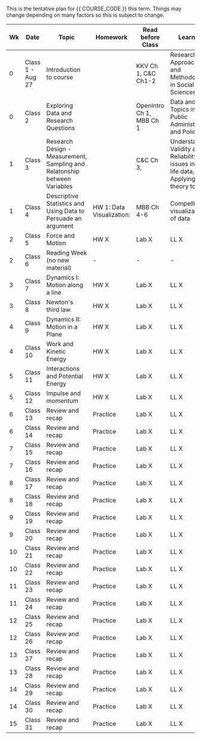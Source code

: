 This is the tentative plan for {{ COURSE_CODE }} this term.
Things may change depending on many factors so this is subject to change.

| Wk | Date   | Topic                             | Homework   | Read before Class | Learning              |
|----|--------|-----------------------------------|------------|-------------|--------------------------------|
| 0  | Class 1 - Aug 27 | Introduction to course    |  | KKV Ch 1, C&C Ch1-2   | Research Approaches and Methodologies in Social Sciences |
| 0  | Class 2 | Exploring Data and Research Questions  |        | OpenIntro Ch 1, MBB Ch 1 | Data and Topics in Public Administration and Policy              |
| 1  | Class 3 | Research Design - Measurement, Sampling and Relatonship between Variables  | | C&C Ch 3,  | Understand Validity and Reliability issues in real life data, Applying theory to data  |
| 1  | Class 4  | Descriptive Statistics and Using Data to Persuade an argument     | HW 1: Data Visualization:        | MBB Ch 4-6 | Compelling visualizations of data |
| 2  | Class 5 | Force and Motion                  | HW X       | Lab X | LL X | Test 2: Chapters 4 & 5         |
| 2  | Class 6 | Reading Week (no new material)    | -          | -     | -    | -                              |
| 3  | Class 7 | Dynamics I: Motion along a line   | HW X       | Lab X | LL X | Bonus Test 2                   |
| 3  | Class 8 | Newton's third law                | HW X       | Lab X | LL X | Test 3: Chapters 6 & 7         |
| 4  | Class 9  | Dynamics II: Motion in a Plane    | HW X       | Lab X | LL X | Bonus Test 3                   |
| 4  | Class 10 | Work and Kinetic Energy           | HW X       | Lab X | LL X | Test 4: Chapters 8 & 9         |
| 5 | Class 11 | Interactions and Potential Energy | HW X       | Lab X | LL X | Bonus Test 4                   |
| 5 | Class 12 | Impulse and momentum              | HW X       | Lab X | LL X | Test 5: Chapters 10 & 11       |
| 6 | Class 13  | Review and recap                  | Practice   | Lab X | LL X | Diagnostic (Post) Bonus Test 5 |
| 6 | Class 14  | Review and recap                  | Practice   | Lab X | LL X | Diagnostic (Post) Bonus Test 5 |
| 7 | Class 15  | Review and recap                  | Practice   | Lab X | LL X | Diagnostic (Post) Bonus Test 5 |
| 7 | Class 16  | Review and recap                  | Practice   | Lab X | LL X | Diagnostic (Post) Bonus Test 5 |
| 8 | Class 17  | Review and recap                  | Practice   | Lab X | LL X | Diagnostic (Post) Bonus Test 5 |
| 8 | Class 18  | Review and recap                  | Practice   | Lab X | LL X | Diagnostic (Post) Bonus Test 5 |
| 9 | Class 19  | Review and recap                  | Practice   | Lab X | LL X | Diagnostic (Post) Bonus Test 5 |
| 9 | Class 20  | Review and recap                  | Practice   | Lab X | LL X | Diagnostic (Post) Bonus Test 5 |
| 10 | Class 21  | Review and recap                  | Practice   | Lab X | LL X | Diagnostic (Post) Bonus Test 5 |
| 10 | Class 22  | Review and recap                  | Practice   | Lab X | LL X | Diagnostic (Post) Bonus Test 5 |
| 11 | Class 23  | Review and recap                  | Practice   | Lab X | LL X | Diagnostic (Post) Bonus Test 5 |
| 11 | Class 24  | Review and recap                  | Practice   | Lab X | LL X | Diagnostic (Post) Bonus Test 5 |
| 12 | Class 25  | Review and recap                  | Practice   | Lab X | LL X | Diagnostic (Post) Bonus Test 5 |
| 12 | Class 26  | Review and recap                  | Practice   | Lab X | LL X | Diagnostic (Post) Bonus Test 5 |
| 13 | Class 27  | Review and recap                  | Practice   | Lab X | LL X | Diagnostic (Post) Bonus Test 5 |
| 13 | Class 28  | Review and recap                  | Practice   | Lab X | LL X | Diagnostic (Post) Bonus Test 5 |
| 14 | Class 29  | Review and recap                  | Practice   | Lab X | LL X | Diagnostic (Post) Bonus Test 5 |
| 14 | Class 30  | Review and recap                  | Practice   | Lab X | LL X | Diagnostic (Post) Bonus Test 5 |
| 15 | Class 31  | Review and recap                  | Practice   | Lab X | LL X | Diagnostic (Post) Bonus Test 5 |
